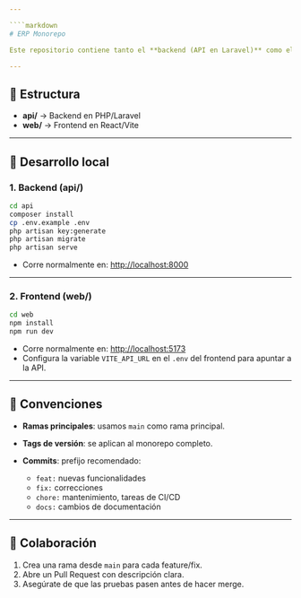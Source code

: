 ```yaml
---

````markdown
# ERP Monorepo

Este repositorio contiene tanto el **backend (API en Laravel)** como el **frontend (Web en React/Vite)** del sistema ERP.

---
```


## 📂 Estructura

- **api/** → Backend en PHP/Laravel  
- **web/** → Frontend en React/Vite  

---

## 🚀 Desarrollo local

### 1. Backend (api/)
```bash
cd api
composer install
cp .env.example .env
php artisan key:generate
php artisan migrate
php artisan serve
````

* Corre normalmente en: [http://localhost:8000](http://localhost:8000)

---

### 2. Frontend (web/)

```bash
cd web
npm install
npm run dev
```

* Corre normalmente en: [http://localhost:5173](http://localhost:5173)
* Configura la variable `VITE_API_URL` en el `.env` del frontend para apuntar a la API.

---

## 🔑 Convenciones

* **Ramas principales**: usamos `main` como rama principal.
* **Tags de versión**: se aplican al monorepo completo.
* **Commits**: prefijo recomendado:

  * `feat:` nuevas funcionalidades
  * `fix:` correcciones
  * `chore:` mantenimiento, tareas de CI/CD
  * `docs:` cambios de documentación

---

## 🤝 Colaboración

1. Crea una rama desde `main` para cada feature/fix.
2. Abre un Pull Request con descripción clara.
3. Asegúrate de que las pruebas pasen antes de hacer merge.
